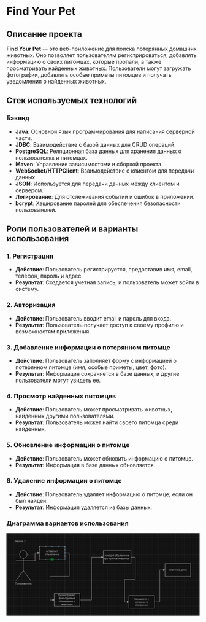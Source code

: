 # Find Your Pet

## Описание проекта
**Find Your Pet** — это веб-приложение для поиска потерянных домашних животных. Оно позволяет пользователям регистрироваться, добавлять информацию о своих питомцах, которые пропали, а также просматривать найденных животных. Пользователи могут загружать фотографии, добавлять особые приметы питомцев и получать уведомления о найденных животных.

## Стек используемых технологий

### Бэкенд
- **Java**: Основной язык программирования для написания серверной части.
- **JDBC**: Взаимодействие с базой данных для CRUD операций.
- **PostgreSQL**: Реляционная база данных для хранения данных о пользователях и питомцах.
- **Maven**: Управление зависимостями и сборкой проекта.
- **WebSocket/HTTPClient**: Взаимодействие с клиентом для передачи данных.
- **JSON**: Используется для передачи данных между клиентом и сервером.
- **Логирование**: Для отслеживания событий и ошибок в приложении.
- **bcrypt**: Хэширование паролей для обеспечения безопасности пользователей.

## Роли пользователей и варианты использования

### 1. **Регистрация**
- **Действие**: Пользователь регистрируется, предоставив имя, email, телефон, пароль и адрес.
- **Результат**: Создается учетная запись, и пользователь может войти в систему.

### 2. **Авторизация**
- **Действие**: Пользователь вводит email и пароль для входа.
- **Результат**: Пользователь получает доступ к своему профилю и возможностям приложения.

### 3. **Добавление информации о потерянном питомце**
- **Действие**: Пользователь заполняет форму с информацией о потерянном питомце (имя, особые приметы, цвет, фото).
- **Результат**: Информация сохраняется в базе данных, и другие пользователи могут увидеть ее.

### 4. **Просмотр найденных питомцев**
- **Действие**: Пользователь может просматривать животных, найденных другими пользователями.
- **Результат**: Пользователь может найти своего питомца среди найденных.

### 5. **Обновление информации о питомце**
- **Действие**: Пользователь может обновить информацию о питомце.
- **Результат**: Информация в базе данных обновляется.

### 6. **Удаление информации о питомце**
- **Действие**: Пользователь удаляет информацию о питомце, если он был найден.
- **Результат**: Информация удаляется из базы данных.

### **Диаграмма вариантов использования**
![диаграмма](UseCaseDiagram_FindYourPet.jpg)

